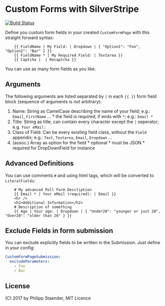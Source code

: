 # Custom Forms with SilverStripe

[![Build Status](https://secure.travis-ci.org/pstaender/silverstripe-customformpage.svg?branch=master)](http://travis-ci.org/pstaender/silverstripe-customformpage)

Define you custom form fields in your created `CustomFormPage` with this straight forward syntax:

```
    {{ FieldName | My Field: | Dropdown | { "Option1": "Foo", "Option2": "Bar" } }}
    {{ FieldName * | My Required Field: | Textarea }}
    {{ Captcha |  | Recaptcha }}
```

You can use as many form fields as you like.

## Arguments

The following arguments are listed separated by `|` in each `{{ }}` form field block (sequence of arguments is *not* arbitrary):

  1. Name: String as CamelCase describing the name of your field; e.g.: `Email`, `FirstName` …
    * the field is required, if ends with `*`; e.g.: `Email *`
  2. Title: String as title, can contain every character except the `|` seperator; e.g. `Your eMail:`
  3. Class of Field: Can be every existing field class, without the `Field` appendix; e.g.: `Text`, `Textarea`, `Email`, `Dropdown` …
  4. (assoc.) Array as option for the field
    * optional
    * must be JSON
    * required for DropDownField for instance

## Advanced Definitions

You can use comments `#` and using html tags, which will be converted to `LiteralFields`:

```
    # My advanced Poll Form Desctiption
    {{ Email * | Your eMail (required): | Email }}
    <hr />
    <h2>Additional Information</h2>
    # Description of something
    {{ Age | Your age: | Dropdown | { "Under20": "younger or just 20", "Over20": "older than 20" } }}
```

## Exclude Fields in form submission

You can exclude explicitly fields to be written in the Submission. Just define in your config:

```yml
CustomFormPageSubmission:
  excludeParameters:
    - Foo
    - Bar
```

## License

(C) 2017 by Philipp Staender, MIT Licence
